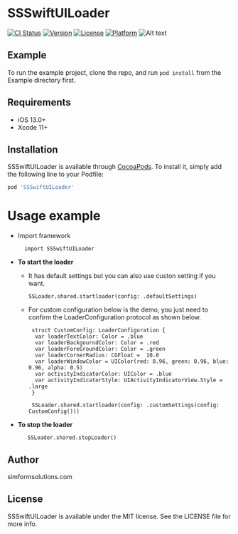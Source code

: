 # SSSwiftUILoader

[![CI Status](https://img.shields.io/travis/simformsolutions/SSSwiftUILoader.svg?style=flat)](https://travis-ci.org/simformsolutions/SSSwiftUILoader)
[![Version](https://img.shields.io/cocoapods/v/SSSwiftUILoader.svg?style=flat)](https://cocoapods.org/pods/SSSwiftUILoader)
[![License](https://img.shields.io/cocoapods/l/SSSwiftUILoader.svg?style=flat)](https://cocoapods.org/pods/SSSwiftUILoader)
[![Platform](https://img.shields.io/cocoapods/p/SSSwiftUILoader.svg?style=flat)](https://cocoapods.org/pods/SSSwiftUILoader)
![Alt text](https://github.com/simformsolutions/SSSwiftUILoader/blob/master/SSSwiftUILoader.png)

## Example

To run the example project, clone the repo, and run `pod install` from the Example directory first.

## Requirements
  - iOS 13.0+
  - Xcode 11+

## Installation

SSSwiftUILoader is available through [CocoaPods](https://cocoapods.org). To install
it, simply add the following line to your Podfile:

```ruby
pod 'SSSwiftUILoader'
```
# Usage example
-
    Import framework

        import SSSwiftUILoader
   
-
    **To start the loader**
  
     - It has default settings but you can also use custon setting if you want.

           SSLoader.shared.startloader(config: .defaultSettings)
        
    - For custom configuration below is the demo, you just need to confirm the LoaderConfiguration protocol as shown below.

            

           struct CustomConfig: LoaderConfiguration {
            var loaderTextColor: Color = .blue
            var loaderBackgourndColor: Color = .red
            var loaderForeGroundColor: Color = .green
            var loaderCornerRadius: CGFloat =  10.0
            var loaderWindowColor = UIColor(red: 0.96, green: 0.96, blue: 0.96, alpha: 0.5)
            var activityIndicatorColor: UIColor = .blue
            var activityIndicatorStyle: UIActivityIndicatorView.Style = .large 
           }

           SSLoader.shared.startloader(config: .customSettings(config: CustomConfig()))
-
    **To stop the loader**

         SSLoader.shared.stopLoader()

## Author

 simformsolutions.com

## License

SSSwiftUILoader is available under the MIT license. See the LICENSE file for more info.


